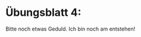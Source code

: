 # Übungsblatt 4: 

Bitte noch etwas Geduld. Ich bin noch am entstehen!


<!--
Schreiben Sie die Antwort zu den Quizfragen im Artikel module-Structure

Design something

Apply something to java

Analyse a module graph 
-->